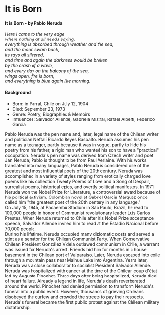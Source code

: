 # It is Born

#### It is Born - by Pablo Neruda

<em>Here I came to the very edge</br>
  where nothing at all needs saying,</br>
  everything is absorbed through weather and the sea,</br>
  and the moon swam back,</br>
  its rays all silvered,</br>
  and time and again the darkness would be broken</br>
  by the crash of a wave,</br>
  and every day on the balcony of the sea,</br>
  wings open, fire is born,</br>
  and everything is blue again like morning.</em>
  
  

#### Background

- Born: in Parral, Chile  on July 12, 1904
- Died:   September 23, 1973
- Genre:   Poetry, Biographies & Memoirs
- Influences: Salvador Allende, Gabriela Mistral, Rafael Alberti, Federico Garcia 


Pablo Neruda was the pen name and, later, legal name of the Chilean writer and politician Neftalí Ricardo Reyes Basoalto. Neruda assumed his pen name as a teenager, partly because it was in vogue, partly to hide his poetry from his father, a rigid man who wanted his son to have a "practical" occupation. Neruda's pen name was derived from Czech writer and poet Jan Neruda; Pablo is thought to be from Paul Verlaine. With his works translated into many languages, Pablo Neruda is considered one of the greatest and most influential poets of the 20th century.
Neruda was accomplished in a variety of styles ranging from erotically charged love poems like his collection Twenty Poems of Love and a Song of Despair, surrealist poems, historical epics, and overtly political manifestos. In 1971 Neruda won the Nobel Prize for Literature, a controversial award because of his political activism. Colombian novelist Gabriel García Márquez once called him "the greatest poet of the 20th century in any language."</br>
On July 15, 1945, at Pacaembu Stadium in São Paulo, Brazil, he read to 100,000 people in honor of Communist revolutionary leader Luís Carlos Prestes. When Neruda returned to Chile after his Nobel Prize acceptance speech, Salvador Allende invited him to read at the Estadio Nacional before 70,000 people.</br>
During his lifetime, Neruda occupied many diplomatic posts and served a stint as a senator for the Chilean Communist Party. When Conservative Chilean President González Videla outlawed communism in Chile, a warrant was issued for Neruda's arrest. Friends hid him for months in a house basement in the Chilean port of Valparaíso. Later, Neruda escaped into exile through a mountain pass near Maihue Lake into Argentina. Years later, Neruda was a close collaborator to socialist President Salvador Allende.</br>
Neruda was hospitalized with cancer at the time of the Chilean coup d'état led by Augusto Pinochet. Three days after being hospitalized, Neruda died of heart failure. Already a legend in life, Neruda's death reverberated around the world. Pinochet had denied permission to transform Neruda's funeral into a public event. However, thousands of grieving Chileans disobeyed the curfew and crowded the streets to pay their respects. Neruda's funeral became the first public protest against the Chilean military dictatorship.
